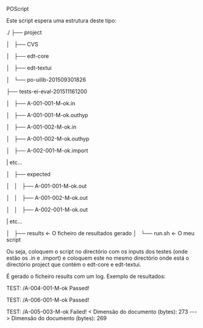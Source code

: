POScript


Este script espera uma estrutura deste tipo:

./
├── project

│   ├── CVS

│   ├── edt-core

│   ├── edt-textui

│   └── po-uilib-201509301826

├── tests-ei-eval-201511161200

│   ├── A-001-001-M-ok.in

│   ├── A-001-001-M-ok.outhyp

│   ├── A-001-002-M-ok.in

│   ├── A-001-002-M-ok.outhyp

│   ├── A-002-001-M-ok.import

| etc...

│   ├── expected

│   │   ├── A-001-001-M-ok.out

│   │   ├── A-001-002-M-ok.out

│   │   ├── A-002-001-M-ok.out

| etc...

│   ├── results <- O ficheiro de resultados gerado
│   └── run.sh <- O meu script


Ou seja, coloquem o script no directório com os inputs dos testes (onde estão os .in e .import) e coloquem este no mesmo directório onde está o directório project que contém o edt-core e edt-textui.


É gerado o ficheiro results com um log. Exemplo de resultados:


TEST: /A-004-001-M-ok
	Passed!

TEST: /A-006-001-M-ok
	Passed!

TEST: /A-005-003-M-ok
	Failed!
	< Dimensão do documento (bytes): 273
	---
	> Dimensão do documento (bytes): 269
